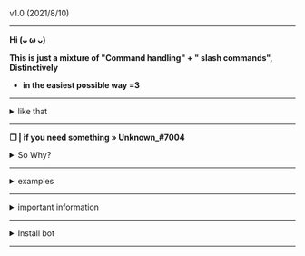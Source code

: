 v1.0 (2021/8/10)

---

**Hi (ᴗ ω ᴗ)**

**This is just a mixture of  "Command handling" + " slash commands", Distinctively**
 - **in the easiest possible way =3**

---

<details>
<summary>
  like that
</summary>

<br >

--- 

Screenshot:

<img src= "https://raw.githubusercontent.com/uwu-user/discord.js-slash-commands/main/assets/Screenshot.png" alt="Screenshot">

</div>
</details>

---

**❒ | if you need something » Unknown_#7004**

<details>
<summary>
  So Why?
</summary>

<br >

--- 

- Logically, there is no reason for me to post this, except for several people who wanted me to post this, so "here we go again".

- This is not important anyway

</div>
</details>

---

<details>
<summary>
  examples
</summary>

<br >

--- 

Test:

```js
module.exports = {
  name: " ", // command Name
  description: " ", // command description
  global: false,
  options: null,
  async execute(client, interaction, args) {
    await interaction.reply({ content: " ", ephemeral: true }); // Command replay
  }
};
```

</div>
</details>

---

<details>
<summary>
  important information
</summary>

<br >

--- 

- Best to use discord.js v13 or later

- It is better not to use node.js v12 or node.js v14, but rather use node.js v16.6.1 because you will not have any problems

- It is recommended to use the latest version of npm (v7.20.3) or later

</div>
</details>

---

<details>
<summary>
  Install bot
</summary>

<br >

--- 
    
```sh-session
npm install request
```

```sh-session
npm install fs
```

```sh-session
npm install discord.js
```

```sh-session
npm install express
```

```sh-session
npm install node
```

```sh-session
npm install npm
```

```sh-session
npm install os
```

```sh-session
npm install ascii-table
```
</div>
</details>

---
